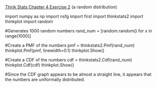 [Think Stats Chapter 4 Exercise 2](http://greenteapress.com/thinkstats2/html/thinkstats2005.html#toc41) (a random distribution)

import numpy as np
import nsfg
import first
import thinkstats2
import thinkplot
import random

#Generates 1000 random numbers
rand_num = [random.random() for x in range(1000)]

#Create a PMF of the numbers
pmf = thinkstats2.Pmf(rand_num)
thinkplot.Pmf(pmf, linewidth=0.1)
thinkplot.Show()

#Create a CDF of the numbers
cdf = thinkstats2.Cdf(rand_num)
thinkplot.Cdf(cdf)
thinkplot.Show()


#Since the CDF graph appears to be almost a straight line, it appears that the numbers are uniformally distributed.
